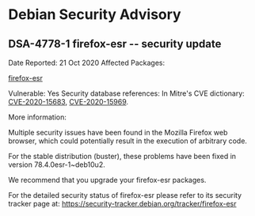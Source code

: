 
Debian Security Advisory
========================


DSA-4778-1 firefox-esr -- security update
-----------------------------------------



Date Reported:
21 Oct 2020
Affected Packages:

[firefox-esr](https://packages.debian.org/src:firefox-esr)

Vulnerable:
Yes
Security database references:
In Mitre's CVE dictionary: [CVE-2020-15683](https://security-tracker.debian.org/tracker/CVE-2020-15683), [CVE-2020-15969](https://security-tracker.debian.org/tracker/CVE-2020-15969).  

More information:

Multiple security issues have been found in the Mozilla Firefox web
browser, which could potentially result in the execution of arbitrary
code.


For the stable distribution (buster), these problems have been fixed in
version 78.4.0esr-1~deb10u2.


We recommend that you upgrade your firefox-esr packages.


For the detailed security status of firefox-esr please refer to
its security tracker page at:
<https://security-tracker.debian.org/tracker/firefox-esr>





